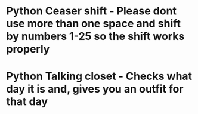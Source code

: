 # Python Ceaser shift - Please dont use more than one space and shift by numbers 1-25 so the shift works properly
# Python Talking closet - Checks what day it is and, gives you an outfit for that day
